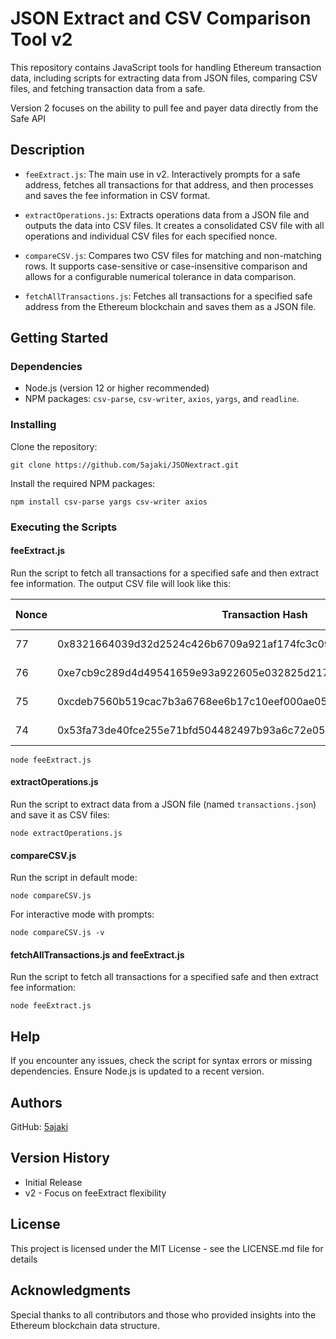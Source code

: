 # JSON Extract and CSV Comparison Tool v2

This repository contains JavaScript tools for handling Ethereum transaction data, including scripts for extracting data from JSON files, comparing CSV files, and fetching transaction data from a safe.

Version 2 focuses on the ability to pull fee and payer data directly from the Safe API

## Description

- `feeExtract.js`: The main use in v2. Interactively prompts for a safe address, fetches all transactions for that address, and then processes and saves the fee information in CSV format.

- `extractOperations.js`: Extracts operations data from a JSON file and outputs the data into CSV files. It creates a consolidated CSV file with all operations and individual CSV files for each specified nonce.
- `compareCSV.js`: Compares two CSV files for matching and non-matching rows. It supports case-sensitive or case-insensitive comparison and allows for a configurable numerical tolerance in data comparison.
- `fetchAllTransactions.js`: Fetches all transactions for a specified safe address from the Ethereum blockchain and saves them as a JSON file.

## Getting Started

### Dependencies

- Node.js (version 12 or higher recommended)
- NPM packages: `csv-parse`, `csv-writer`, `axios`, `yargs`, and `readline`.

### Installing

Clone the repository:

    git clone https://github.com/5ajaki/JSONextract.git

Install the required NPM packages:

    npm install csv-parse yargs csv-writer axios

### Executing the Scripts

#### feeExtract.js

Run the script to fetch all transactions for a specified safe and then extract fee information. The output CSV file will look like this:

| Nonce | Transaction Hash                                                   | Executor                                   | Fee (in Ether)      | Execution Date       |
| ----- | ------------------------------------------------------------------ | ------------------------------------------ | ------------------- | -------------------- |
| 77    | 0x8321664039d32d2524c426b6709a921af174fc3c09fc90a353106060f1e6b018 | 0x0B8B1ed2594B36aedbF44DD17674f4686eDFeE6B | 0.1664924208833800  | 2023-12-27T19:01:11Z |
| 76    | 0xe7cb9c289d4d49541659e93a922605e032825d2173cce6d342ddcdb0873680eb | 0x0B8B1ed2594B36aedbF44DD17674f4686eDFeE6B | 0.16211596990406700 | 2023-12-27T18:59:11Z |
| 75    | 0xcdeb7560b519cac7b3a6768ee6b17c10eef000ae05b2e9fa592e6c57c5d99010 | 0x0B8B1ed2594B36aedbF44DD17674f4686eDFeE6B | 0.16279985400684200 | 2023-12-27T18:56:35Z |
| 74    | 0x53fa73de40fce255e71bfd504482497b93a6c72e0583f5ef1fc69d3f12858cbf | 0x0B8B1ed2594B36aedbF44DD17674f4686eDFeE6B | 0.1370680946278040  | 2023-12-27T18:53:23Z |

    node feeExtract.js

#### extractOperations.js

Run the script to extract data from a JSON file (named `transactions.json`) and save it as CSV files:

    node extractOperations.js

#### compareCSV.js

Run the script in default mode:

    node compareCSV.js

For interactive mode with prompts:

    node compareCSV.js -v

#### fetchAllTransactions.js and feeExtract.js

Run the script to fetch all transactions for a specified safe and then extract fee information:

    node feeExtract.js

## Help

If you encounter any issues, check the script for syntax errors or missing dependencies. Ensure Node.js is updated to a recent version.

## Authors

GitHub: [5ajaki](https://github.com/5ajaki)

## Version History

- Initial Release
- v2 - Focus on feeExtract flexibility

## License

This project is licensed under the MIT License - see the LICENSE.md file for details

## Acknowledgments

Special thanks to all contributors and those who provided insights into the Ethereum blockchain data structure.
